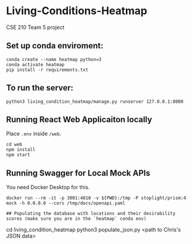 # Living-Conditions-Heatmap
CSE 210 Team 5 project

## Set up conda enviroment:
```
conda create --name heatmap python=3
conda activate heatmap
pip install -r requirements.txt
```

## To run the server:
```
python3 living_condition_heatmap/manage.py runserver 127.0.0.1:8000
```

## Running React Web Applicaiton locally
Place `.env` inside `/web`.
```
cd web
npm install
npm start
```

## Running Swagger for Local Mock APIs
You need Docker Desktop for this.
```
docker run --rm -it -p 3001:4010 -v ${PWD}:/tmp -P stoplight/prism:4 mock -h 0.0.0.0 --cors /tmp/docs/openapi.yaml

## Populating the database with locations and their desirability scores (make sure you are in the `heatmap` conda env)
```
cd living_condition_heatmap
python3 populate_json.py <path to Chris's JSON data> <path to env file containing WS and HL API keys>
```
